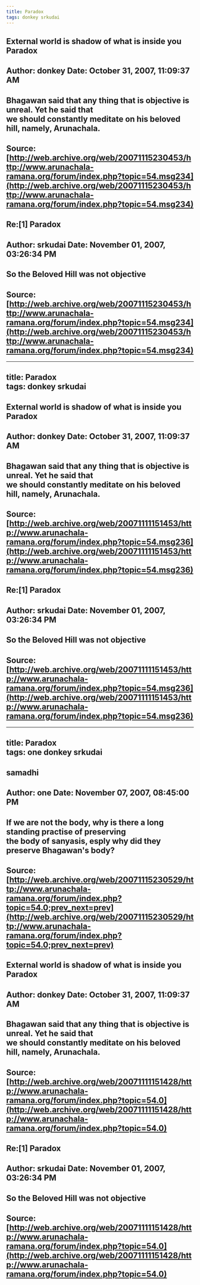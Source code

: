 ```yaml
--- 
title: Paradox   
tags: donkey srkudai  
---  
```

## External world is shadow of what is inside you Paradox  
Author: donkey              Date: October 31, 2007, 11:09:37 AM  
---  
Bhagawan said that any thing that is objective is unreal. Yet he said that  
we should constantly meditate on his beloved hill, namely, Arunachala.
 ---  
Source:[http://web.archive.org/web/20071115230453/http://www.arunachala-ramana.org/forum/index.php?topic=54.msg234](http://web.archive.org/web/20071115230453/http://www.arunachala-ramana.org/forum/index.php?topic=54.msg234)   
---  

## Re:[1] Paradox  
Author: srkudai             Date: November 01, 2007, 03:26:34 PM  
---  
So the Beloved Hill was not objective
 ---  
Source:[http://web.archive.org/web/20071115230453/http://www.arunachala-ramana.org/forum/index.php?topic=54.msg234](http://web.archive.org/web/20071115230453/http://www.arunachala-ramana.org/forum/index.php?topic=54.msg234)   
---  

--- 
title: Paradox   
tags: donkey srkudai  
---  
## External world is shadow of what is inside you Paradox  
Author: donkey              Date: October 31, 2007, 11:09:37 AM  
---  
Bhagawan said that any thing that is objective is unreal. Yet he said that  
we should constantly meditate on his beloved hill, namely, Arunachala.
 ---  
Source:[http://web.archive.org/web/20071111151453/http://www.arunachala-ramana.org/forum/index.php?topic=54.msg236](http://web.archive.org/web/20071111151453/http://www.arunachala-ramana.org/forum/index.php?topic=54.msg236)   
---  

## Re:[1] Paradox  
Author: srkudai             Date: November 01, 2007, 03:26:34 PM  
---  
So the Beloved Hill was not objective
 ---  
Source:[http://web.archive.org/web/20071111151453/http://www.arunachala-ramana.org/forum/index.php?topic=54.msg236](http://web.archive.org/web/20071111151453/http://www.arunachala-ramana.org/forum/index.php?topic=54.msg236)   
---  

--- 
title: Paradox   
tags: one donkey srkudai  
---  
## samadhi  
Author: one                 Date: November 07, 2007, 08:45:00 PM  
---  
If we are not the body, why is there a long standing practise of preserving  
the body of sanyasis, esply why did they preserve Bhagawan's body?
 ---  
Source:[http://web.archive.org/web/20071115230529/http://www.arunachala-ramana.org/forum/index.php?topic=54.0;prev_next=prev](http://web.archive.org/web/20071115230529/http://www.arunachala-ramana.org/forum/index.php?topic=54.0;prev_next=prev)   
---  

## External world is shadow of what is inside you Paradox  
Author: donkey              Date: October 31, 2007, 11:09:37 AM  
---  
Bhagawan said that any thing that is objective is unreal. Yet he said that  
we should constantly meditate on his beloved hill, namely, Arunachala.
 ---  
Source:[http://web.archive.org/web/20071111151428/http://www.arunachala-ramana.org/forum/index.php?topic=54.0](http://web.archive.org/web/20071111151428/http://www.arunachala-ramana.org/forum/index.php?topic=54.0)   
---  

## Re:[1] Paradox  
Author: srkudai             Date: November 01, 2007, 03:26:34 PM  
---  
So the Beloved Hill was not objective
 ---  
Source:[http://web.archive.org/web/20071111151428/http://www.arunachala-ramana.org/forum/index.php?topic=54.0](http://web.archive.org/web/20071111151428/http://www.arunachala-ramana.org/forum/index.php?topic=54.0)   
---  

